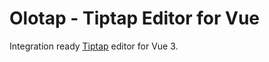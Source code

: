 
# Olotap - Tiptap Editor for Vue

Integration ready <a href="https://tiptap.dev/" target="_blank">Tiptap</a> editor for Vue 3.
